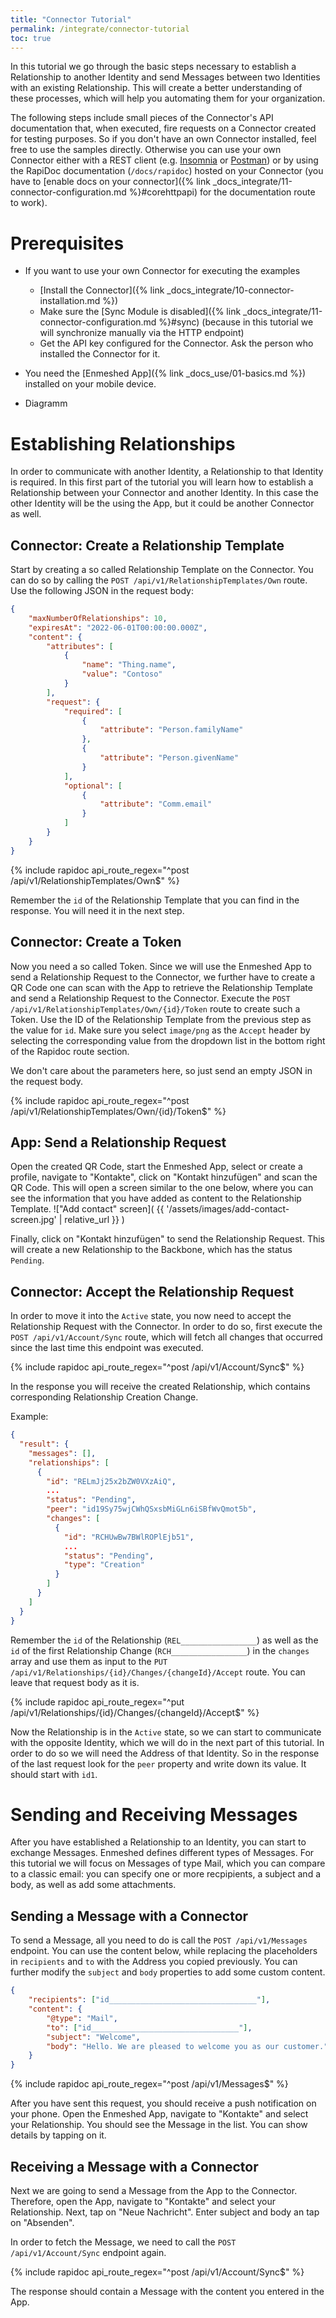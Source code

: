 ```yaml
---
title: "Connector Tutorial"
permalink: /integrate/connector-tutorial
toc: true
---
```


In this tutorial we go through the basic steps necessary to establish a Relationship to another Identity and send Messages between two Identities with an existing Relationship. This will create a better understanding of these processes, which will help you automating them for your organization.

The following steps include small pieces of the Connector's API documentation that, when executed, fire requests on a Connector created for testing purposes. So if you don't have an own Connector installed, feel free to use the samples directly. Otherwise you can use your own Connector either with a REST client (e.g. [Insomnia](https://insomnia.rest/) or [Postman](https://www.postman.com/)) or by using the RapiDoc documentation (`/docs/rapidoc`) hosted on your Connector (you have to [enable docs on your connector]({% link _docs_integrate/11-connector-configuration.md %}#corehttpapi) for the documentation route to work).

# Prerequisites

-   If you want to use your own Connector for executing the examples
    -   [Install the Connector]({% link _docs_integrate/10-connector-installation.md %})
    -   Make sure the [Sync Module is disabled]({% link _docs_integrate/11-connector-configuration.md %}#sync) (because in this tutorial we will synchronize manually via the HTTP endpoint)
    -   Get the API key configured for the Connector. Ask the person who installed the Connector for it.
-   You need the [Enmeshed App]({% link _docs_use/01-basics.md %}) installed on your mobile device.

-   Diagramm

# Establishing Relationships

In order to communicate with another Identity, a Relationship to that Identity is required. In this first part of the tutorial you will learn how to establish a Relationship between your Connector and another Identity. In this case the other Identity will be the using the App, but it could be another Connector as well.

## Connector: Create a Relationship Template

Start by creating a so called Relationship Template on the Connector. You can do so by calling the `POST /api/v1/RelationshipTemplates/Own` route. Use the following JSON in the request body:

```json
{
    "maxNumberOfRelationships": 10,
    "expiresAt": "2022-06-01T00:00:00.000Z",
    "content": {
        "attributes": [
            {
                "name": "Thing.name",
                "value": "Contoso"
            }
        ],
        "request": {
            "required": [
                {
                    "attribute": "Person.familyName"
                },
                {
                    "attribute": "Person.givenName"
                }
            ],
            "optional": [
                {
                    "attribute": "Comm.email"
                }
            ]
        }
    }
}
```

{% include rapidoc api_route_regex="^post /api/v1/RelationshipTemplates/Own$" %}

Remember the `id` of the Relationship Template that you can find in the response. You will need it in the next step.

## Connector: Create a Token

Now you need a so called Token. Since we will use the Enmeshed App to send a Relationship Request to the Connector, we further have to create a QR Code one can scan with the App to retrieve the Relationship Template and send a Relationship Request to the Connector. Execute the `POST /api/v1/RelationshipTemplates/Own/{id}/Token` route to create such a Token. Use the ID of the Relationship Template from the previous step as the value for `id`. Make sure you select `image/png` as the `Accept` header by selecting the corresponding value from the dropdown list in the bottom right of the Rapidoc route section.

We don't care about the parameters here, so just send an empty JSON in the request body.

{% include rapidoc api_route_regex="^post /api/v1/RelationshipTemplates/Own/{id}/Token$" %}

## App: Send a Relationship Request

Open the created QR Code, start the Enmeshed App, select or create a profile, navigate to "Kontakte", click on "Kontakt hinzufügen" and scan the QR Code. This will open a screen similar to the one below, where you can see the information that you have added as content to the Relationship Template.
!["Add contact" screen]( {{ '/assets/images/add-contact-screen.jpg' | relative_url }} )

Finally, click on "Kontakt hinzufügen" to send the Relationship Request. This will create a new Relationship to the Backbone, which has the status `Pending`.

## Connector: Accept the Relationship Request

In order to move it into the `Active` state, you now need to accept the Relationship Request with the Connector. In order to do so, first execute the `POST /api/v1/Account/Sync` route, which will fetch all changes that occurred since the last time this endpoint was executed.

{% include rapidoc api_route_regex="^post /api/v1/Account/Sync$" %}

In the response you will receive the created Relationship, which contains corresponding Relationship Creation Change.

Example:

```json
{
  "result": {
    "messages": [],
    "relationships": [
      {
        "id": "RELmJj25x2bZW0VXzAiQ",
        ...
        "status": "Pending",
        "peer": "id19Sy75wjCWhQSxsbMiGLn6iSBfWvQmot5b",
        "changes": [
          {
            "id": "RCHUwBw7BWlROPlEjb51",
            ...
            "status": "Pending",
            "type": "Creation"
          }
        ]
      }
    ]
  }
}
```

Remember the `id` of the Relationship (`REL_________________`) as well as the `id` of the first Relationship Change (`RCH_________________`) in the `changes` array and use them as input to the `PUT /api/v1/Relationships/{id}/Changes/{changeId}/Accept` route. You can leave that request body as it is.

{% include rapidoc api_route_regex="^put /api/v1/Relationships/{id}/Changes/{changeId}/Accept$" %}

Now the Relationship is in the `Active` state, so we can start to communicate with the opposite Identity, which we will do in the next part of this tutorial. In order to do so we will need the Address of that Identity. So in the response of the last request look for the `peer` property and write down its value. It should start with `id1`.

# Sending and Receiving Messages

After you have established a Relationship to an Identity, you can start to exchange Messages. Enmeshed defines different types of Messages. For this tutorial we will focus on Messages of type Mail, which you can compare to a classic email: you can specify one or more recpipients, a subject and a body, as well as add some attachments.

## Sending a Message with a Connector

To send a Message, all you need to do is call the `POST /api/v1/Messages` endpoint. You can use the content below, while replacing the placeholders in `recipients` and `to` with the Address you copied previously. You can further modify the `subject` and `body` properties to add some custom content.

```json
{
    "recipients": ["id_________________________________"],
    "content": {
        "@type": "Mail",
        "to": ["id_________________________________"],
        "subject": "Welcome",
        "body": "Hello. We are pleased to welcome you as our customer."
    }
}
```

{% include rapidoc api_route_regex="^post /api/v1/Messages$" %}

After you have sent this request, you should receive a push notification on your phone. Open the Enmeshed App, navigate to "Kontakte" and select your Relationship. You should see the Message in the list. You can show details by tapping on it.

## Receiving a Message with a Connector

Next we are going to send a Message from the App to the Connector. Therefore, open the App, navigate to "Kontakte" and select your Relationship. Next, tap on "Neue Nachricht". Enter subject and body an tap on "Absenden".

In order to fetch the Message, we need to call the `POST /api/v1/Account/Sync` endpoint again.

{% include rapidoc api_route_regex="^post /api/v1/Account/Sync$" %}

The response should contain a Message with the content you entered in the App.
